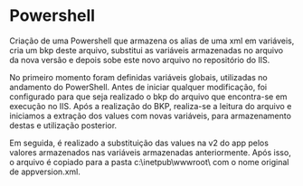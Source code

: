 # Powershell
Criação de uma Powershell que armazena os alias de uma xml em variáveis, cria um bkp deste arquivo, substitui as variáveis armazenadas no arquivo da nova versão e depois sobe este novo arquivo no repositório do IIS. 

No primeiro momento foram definidas variáveis globais, utilizadas no andamento do PowerShell. Antes de iniciar qualquer modificação, foi configurado para que seja realizado o bkp do arquivo que encontra-se em execução no IIS. Após a realização do BKP, realiza-se a leitura do arquivo e iniciamos a extração dos values com novas variáveis, para armazenamento destas e utilização posterior.

Em seguida, é realizado a substituição das values na v2 do app pelos valores armazenados nas variáveis armazenadas anteriormente. Após isso, o  arquivo é copiado para a pasta c:\inetpub\wwwroot\ com o nome original de appversion.xml.
